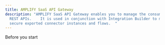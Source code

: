 ```yaml
---
title: AMPLIFY SaaS API Gateway
description: "AMPLIFY SaaS API Gateway enables you to manage the consumption of
  REST APIs.    It is used in conjunction with Integration Builder to manage and
  secure exported connector instances and flows.  "
---
```

Before you start